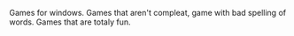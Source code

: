 Games for windows.
Games that aren't compleat, game with bad spelling of words.
Games that are totaly fun.
